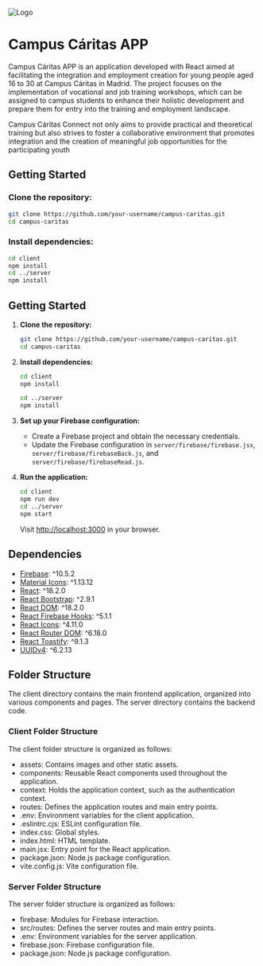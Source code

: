 ![Logo](https://www.caritasmadrid.org/assets/logo_rojo_orig.png)

# Campus Cáritas APP

Campus Cáritas APP is an application developed with React aimed at facilitating the integration and employment creation for young people aged 16 to 30 at Campus Cáritas in Madrid. The project focuses on the implementation of vocational and job training workshops, which can be assigned to campus students to enhance their holistic development and prepare them for entry into the training and employment landscape.

Campus Cáritas Connect not only aims to provide practical and theoretical training but also strives to foster a collaborative environment that promotes integration and the creation of meaningful job opportunities for the participating youth

## Getting Started

### Clone the repository:
```bash
git clone https://github.com/your-username/campus-caritas.git
cd campus-caritas
``` 

### Install dependencies:
```bash
cd client
npm install
cd ../server
npm install
```

## Getting Started

1. **Clone the repository:**

    ```bash
    git clone https://github.com/your-username/campus-caritas.git
    cd campus-caritas
    ```

2. **Install dependencies:**

    ```bash
    cd client
    npm install

    cd ../server
    npm install
    ```

3. **Set up your Firebase configuration:**

   - Create a Firebase project and obtain the necessary credentials.
   - Update the Firebase configuration in `server/firebase/firebase.jsx`, `server/firebase/firebaseBack.js`, and `server/firebase/firebaseRead.js`.

4. **Run the application:**

    ```bash
    cd client
    npm run dev
    cd ../server
    npm start
    ```

    Visit [http://localhost:3000](http://localhost:3000) in your browser.

## Dependencies

- [Firebase](https://firebase.google.com/): ^10.5.2
- [Material Icons](https://material.io/resources/icons/): ^1.13.12
- [React](https://reactjs.org/): ^18.2.0
- [React Bootstrap](https://react-bootstrap.github.io/): ^2.9.1
- [React DOM](https://reactjs.org/): ^18.2.0
- [React Firebase Hooks](https://github.com/CSFrequency/react-firebase-hooks): ^5.1.1
- [React Icons](https://react-icons.github.io/react-icons/): ^4.11.0
- [React Router DOM](https://reactrouter.com/): ^6.18.0
- [React Toastify](https://fkhadra.github.io/react-toastify/): ^9.1.3
- [UUIDv4](https://www.npmjs.com/package/uuidv4): ^6.2.13

## Folder Structure
The client directory contains the main frontend application, organized into various components and pages. The server directory contains the backend code.

### Client Folder Structure
The client folder structure is organized as follows:

- assets: Contains images and other static assets.
- components: Reusable React components used throughout the application.
- context: Holds the application context, such as the authentication context.
- routes: Defines the application routes and main entry points.
- .env: Environment variables for the client application.
- .eslintrc.cjs: ESLint configuration file.
- index.css: Global styles.
- index.html: HTML template.
- main.jsx: Entry point for the React application.
- package.json: Node.js package configuration.
- vite.config.js: Vite configuration file.
### Server Folder Structure
 The server folder structure is organized as follows:

- firebase: Modules for Firebase interaction.
- src/routes: Defines the server routes and main entry points.
- .env: Environment variables for the server application.
- firebase.json: Firebase configuration file.
- package.json: Node.js package configuration.